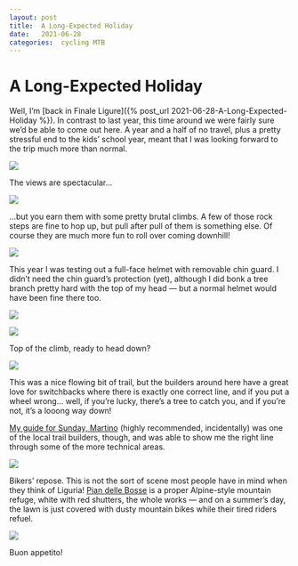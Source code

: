```yaml
---
layout: post
title:  A Long-Expected Holiday 
date:   2021-06-28 
categories:  cycling MTB 
---
```


# A Long-Expected Holiday


Well, I’m [back in Finale Ligure]({% post_url 2021-06-28-A-Long-Expected-Holiday %}). In contrast to last year, this time around we were fairly sure we’d be able to come out here. A year and a half of no travel, plus a pretty stressful end to the kids’ school year, meant that I was looking forward to the trip much more than normal.

![](/images/image.7.png)

The views are spectacular…

![](/images/image.6.png)

…but you earn them with some pretty brutal climbs. A few of those rock steps are fine to hop up, but pull after pull of them is something else. Of course they are much more fun to roll over coming downhill!

![](/images/image.5.png)

This year I was testing out a full-face helmet with removable chin guard. I didn’t need the chin guard’s protection (yet), although I did bonk a tree branch pretty hard with the top of my head — but a normal helmet would have been fine there too.

![](/images/tweet-1409178996605075457.png)

![](/images/image.4.png)

Top of the climb, ready to head down?

![](/images/image.3.png)

This was a nice flowing bit of trail, but the builders around here have a great love for switchbacks where there is exactly one correct line, and if you put a wheel wrong… well, if you’re lucky, there’s a tree to catch you, and if you’re not, it’s a looong way down!

[My guide for Sunday, Martino](https://www.finaleoutdoor.com/poi/flow) (highly recommended, incidentally) was one of the local trail builders, though, and was able to show me the right line through some of the more technical areas.

![](/images/image.2.png)

Bikers’ repose. This is not the sort of scene most people have in mind when they think of Liguria! [Pian delle Bosse](http://www.rifugiopiandellebosse.it/) is a proper Alpine-style mountain refuge, white with red shutters, the whole works — and on a summer’s day, the lawn is just covered with dusty mountain bikes while their tired riders refuel.

![](/images/image.1.png)

Buon appetito!

          